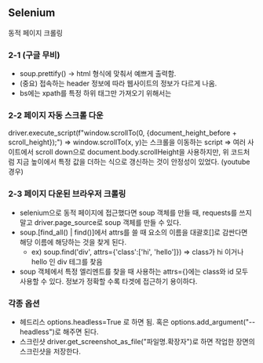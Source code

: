 ## Selenium
동적 페이지 크롤링
### 2-1 (구글 무비)
+ soup.prettify() -> html 형식에 맞춰서 예쁘게 출력함.
+ (중요) 접속하는 header 정보에 따라 웹사이트의 정보가 다르게 나옴.
+ bs에는 xpath를 특정 하위 태그만 가져오기 위해서는

### 2-2 페이지 자동 스크롤 다운

driver.execute_script(f"window.scrollTo(0, {document_height_before + scroll_height});")
=> window.scrollTo(x, y)는 스크롤을 이동하는 script
=> 여러 사이트에서 scroll down으로 document.body.scrollHeight을 사용하지만, 위 코드처럼 지금 높이에서 특정 값을 더하는 식으로 갱신하는 것이 안정성이 있었다. (youtube 경우)


### 2-3 페이지 다운된 브라우저 크롤링
+ selenium으로 동적 페이지에 접근했다면 soup 객체를 만들 때, requests를 쓰지 말고 driver.page_source로 soup 객체를 만들 수 있다.
+ soup.\[find_all() | find()]에서 attrs를 쓸 때 요소의 이름을 대괄호\[]로 감싼다면 해당 이름에 해당하는 것을 찾게 된다. 
	+ ex) soup.find('div', attrs={'class':\['hi', 'hello']}) => class가 hi 이거나 hello 인 div 테그를 찾음
+ soup 객체에서 특정 엘리멘트를 찾을 때 사용하는 attrs={}에는 class와 id 모두 사용할 수 있다. 정보가 정확할 수록 타겟에 접근하기 용이하다.

### 각종 옵션
+ 헤드리스
options.headless=True 로 하면 됨. 혹은 options.add_argument("--headless")로 해주면 된다.
+ 스크린샷
driver.get_screenshot_as_file("파일명.확장자")로 하면 작업한 장면의 스크린샷을 저장한다.